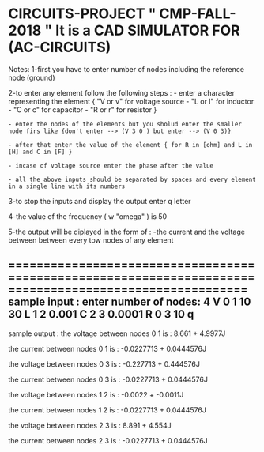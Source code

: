 CIRCUITS-PROJECT " CMP-FALL-2018 "
It is a CAD SIMULATOR FOR (AC-CIRCUITS)
========================================================================================================
Notes:
1-first you have to enter number of nodes including the reference node (ground)

2-to enter any element follow the following steps :
	- enter a character representing the element { "V or v" for voltage source - "L or l" for inductor - "C or c" for capacitor - "R or r" for resistor }
	
	- enter the nodes of the elements but you sholud enter the smaller node firs like {don't enter --> (V 3 0 ) but enter --> (V 0 3)}
	
	- after that enter the value of the element { for R in [ohm] and L in [H] and C in [F] }
	
	- incase of voltage source enter the phase after the value 
	
	- all the above inputs should be separated by spaces and every element in a single line with its numbers 
	
3-to stop the inputs and display the output enter q letter 

4-the value of the frequency ( w "omega" ) is 50 

5-the output will be diplayed in the form of : 
	-the current and the voltage between between every tow nodes of any element
	
========================================================================================================
sample input :
enter number of nodes: 4
V 0 1 10 30 
L 1 2 0.001
C 2 3 0.0001
R 0 3 10
q
---------------------------
sample output :
the voltage between nodes 0 1 is : 8.661 + 4.9977J

the current  between nodes 0 1 is : -0.0227713 + 0.0444576J 

the voltage between nodes 0 3 is : -0.227713 + 0.444576J 

the current  between nodes 0 3 is : -0.0227713 + 0.0444576J 

the voltage between nodes 1 2 is : -0.0022 + -0.0011J

the current  between nodes 1 2 is : -0.0227713 + 0.0444576J 

the voltage between nodes 2 3 is : 8.891 + 4.554J

the current  between nodes 2 3 is : -0.0227713 + 0.0444576J 
